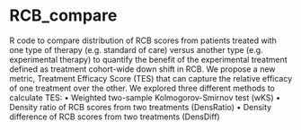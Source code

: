 # RCB_compare
R code to compare distribution of RCB scores from patients treated with one type of therapy (e.g. standard of care) versus another type (e.g. experimental therapy) to quantify the benefit of the experimental treatment defined as treatment cohort-wide down shift in RCB. 
We propose a new metric, Treatment Efficacy Score (TES) that can capture the relative efficacy of one treatment over the other. We explored three different methods to calculate TES:
•	Weighted two-sample Kolmogorov-Smirnov test (wKS)
•	Density ratio of RCB scores from two treatments (DensRatio)
•	Density difference of RCB scores from two treatments (DensDiff)
